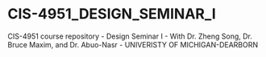 # CIS-4951_DESIGN_SEMINAR_I

CIS-4951 course repository - Design Seminar I - With Dr. Zheng Song, Dr. Bruce Maxim, and Dr. Abuo-Nasr - UNIVERISTY OF MICHIGAN-DEARBORN
